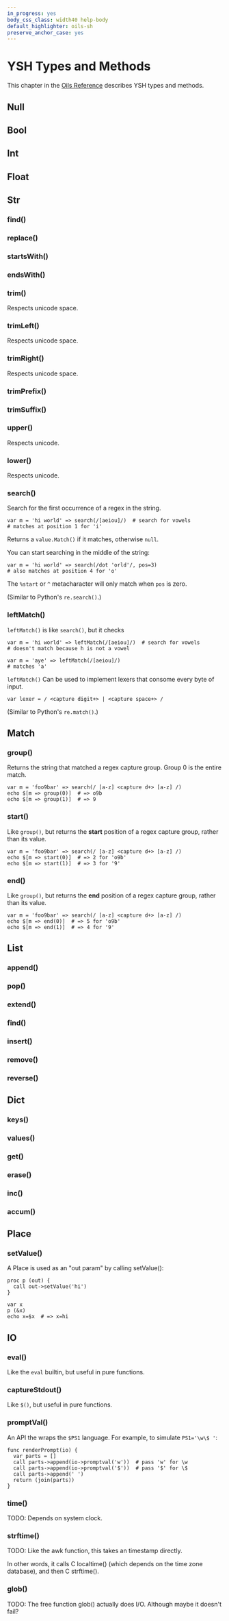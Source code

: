 ```yaml
---
in_progress: yes
body_css_class: width40 help-body
default_highlighter: oils-sh
preserve_anchor_case: yes
---
```


YSH Types and Methods
===

This chapter in the [Oils Reference](index.html) describes YSH types and methods.

<div id="toc">
</div>

## Null

## Bool

## Int

## Float

## Str

### find()

### replace()

### startsWith()   

### endsWith()

### trim()   

Respects unicode space.

### trimLeft()   

Respects unicode space.

### trimRight()

Respects unicode space.

### trimPrefix()   

### trimSuffix()

### upper()   

Respects unicode.

### lower()

Respects unicode.

### search()

Search for the first occurrence of a regex in the string.

    var m = 'hi world' => search(/[aeiou]/)  # search for vowels
    # matches at position 1 for 'i'

Returns a `value.Match()` if it matches, otherwise `null`.

You can start searching in the middle of the string:

    var m = 'hi world' => search(/dot 'orld'/, pos=3)
    # also matches at position 4 for 'o'

The `%start` or `^` metacharacter will only match when `pos` is zero.

(Similar to Python's `re.search()`.)

### leftMatch()

`leftMatch()` is like `search()`, but it checks

    var m = 'hi world' => leftMatch(/[aeiou]/)  # search for vowels
    # doesn't match because h is not a vowel

    var m = 'aye' => leftMatch(/[aeiou]/)
    # matches 'a'

`leftMatch()` Can be used to implement lexers that consome every byte of input.

    var lexer = / <capture digit+> | <capture space+> /

(Similar to Python's `re.match()`.)

## Match

### group()

Returns the string that matched a regex capture group.  Group 0 is the entire
match.

    var m = 'foo9bar' => search(/ [a-z] <capture d+> [a-z] /)
    echo $[m => group(0)]  # => o9b
    echo $[m => group(1)]  # => 9

<!-- TODO: document named capture.  group 0 can be omitted -->

### start()

Like `group()`, but returns the **start** position of a regex capture group,
rather than its value.

    var m = 'foo9bar' => search(/ [a-z] <capture d+> [a-z] /)
    echo $[m => start(0)]  # => 2 for 'o9b'
    echo $[m => start(1)]  # => 3 for '9'

### end()

Like `group()`, but returns the **end** position of a regex capture group,
rather than its value.

    var m = 'foo9bar' => search(/ [a-z] <capture d+> [a-z] /)
    echo $[m => end(0)]  # => 5 for 'o9b'
    echo $[m => end(1)]  # => 4 for '9'

## List

### append()

### pop()

### extend()

### find()

### insert()

### remove()

### reverse()


## Dict

### keys()

### values()

### get()

### erase()

### inc()

### accum()

## Place

### setValue()

A Place is used as an "out param" by calling setValue():

    proc p (out) {
      call out->setValue('hi')
    }

    var x
    p (&x)
    echo x=$x  # => x=hi


## IO

### eval()

Like the `eval` builtin, but useful in pure functions.

### captureStdout()

Like `$()`, but useful in pure functions.

### promptVal()

An API the wraps the `$PS1` language.  For example, to simulate `PS1='\w\$ '`:

    func renderPrompt(io) {    
      var parts = []
      call parts->append(io->promptval('w'))  # pass 'w' for \w
      call parts->append(io->promptval('$'))  # pass '$' for \$
      call parts->append(' ')
      return (join(parts))
    }


### time()

TODO: Depends on system clock.

### strftime()

TODO: Like the awk function, this takes an timestamp directly.

In other words, it calls C localtime() (which depends on the time zone
database), and then C strftime().

### glob()

TODO: The free function glob() actually does I/O.  Although maybe it doesn't
fail?

